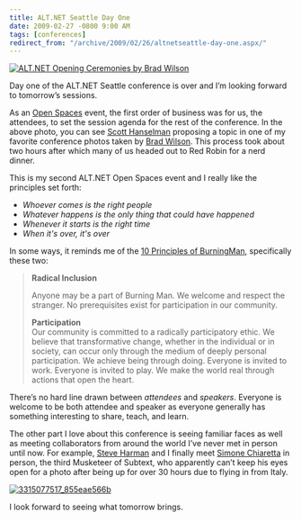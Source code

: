 ```yaml
---
title: ALT.NET Seattle Day One
date: 2009-02-27 -0800 9:00 AM
tags: [conferences]
redirect_from: "/archive/2009/02/26/altnetseattle-day-one.aspx/"
---
```


[![ALT.NET Opening Ceremonies by Brad
Wilson](https://haacked.com/images/haacked_com/WindowsLiveWriter/ALT.NET-Seattle-Day-One_A157/scott-why-so-mean_thumb.jpg "ALT.NET Opening Ceremonies by Brad Wilson")](https://haacked.com/images/haacked_com/WindowsLiveWriter/ALT.NET-Seattle-Day-One_A157/scott-why-so-mean_2.jpg)

Day one of the ALT.NET Seattle conference is over and I’m looking
forward to tomorrow’s sessions.

As an [Open
Spaces](http://en.wikipedia.org/wiki/Open_Space_Technology "Open Spaces")
event, the first order of business was for us, the attendees, to set the
session agenda for the rest of the conference. In the above photo, you
can see [Scott Hanselman](http://hanselman.com/blog/ "Scott Hanselman")
proposing a topic in one of my favorite conference photos taken by [Brad
Wilson](http://bradwilson.typepad.com/ "Brad Wilson"). This process took
about two hours after which many of us headed out to Red Robin for a
nerd dinner.

This is my second ALT.NET Open Spaces event and I really like the
principles set forth:

-   *Whoever comes is the right people*
-   *Whatever happens is the only thing that could have happened*
-   *Whenever it starts is the right time*
-   *When it's over, it's over*

In some ways, it reminds me of the [10 Principles of
BurningMan](http://www.burningman.com/whatisburningman/about_burningman/principles.html "10 Principles"),
specifically these two:

> **Radical Inclusion**
>
> Anyone may be a part of Burning Man. We welcome and respect the
> stranger. No prerequisites exist for participation in our community.
>
> **Participation** \
> Our community is committed to a radically participatory ethic. We
> believe that transformative change, whether in the individual or in
> society, can occur only through the medium of deeply personal
> participation. We achieve being through doing. Everyone is invited to
> work. Everyone is invited to play. We make the world real through
> actions that open the heart.

There’s no hard line drawn between *attendees* and *speakers*. Everyone
is welcome to be both attendee and speaker as everyone generally has
something interesting to share, teach, and learn.

The other part I love about this conference is seeing familiar faces as
well as meeting collaborators from around the world I’ve never met in
person until now. For example, [Steve
Harman](http://stevenharman.net/ "steve harman") and I finally meet
[Simone Chiaretta](http://codeclimber.net.nz/ "Simo") in person, the
third Musketeer of Subtext, who apparently can’t keep his eyes open for
a photo after being up for over 30 hours due to flying in from Italy.

[![3315077517\_855eae566b](https://haacked.com/images/haacked_com/WindowsLiveWriter/ALT.NETSeattleDayOne_14E45/3315077517_855eae566b_thumb.jpg "3315077517_855eae566b")](https://haacked.com/images/haacked_com/WindowsLiveWriter/ALT.NETSeattleDayOne_14E45/3315077517_855eae566b_2.jpg)

I look forward to seeing what tomorrow brings.

